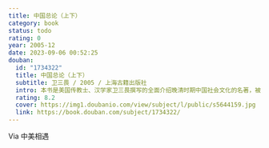 ```yaml
---
title: 中国总论（上下）
category: book
status: todo
rating: 0
year: 2005-12
date: 2023-09-06 00:52:25
douban:
  id: "1734322"
  title: 中国总论（上下）
  subtitle: 卫三畏 / 2005 / 上海古籍出版社
  intro: 本书是美国传教士、汉学家卫三畏撰写的全面介绍晚清时期中国社会文化的名著，被誉为有关中国的“百科全书”，对今天的读者仍然是饶有兴味，能给人们以知识和启迪。书中还配有许多插图，生动反映了当时社会生活的许多方面。
  rating: 8.2
  cover: https://img1.doubanio.com/view/subject/l/public/s5644159.jpg
  link: https://book.douban.com/subject/1734322/
---
```


Via 中美相遇

